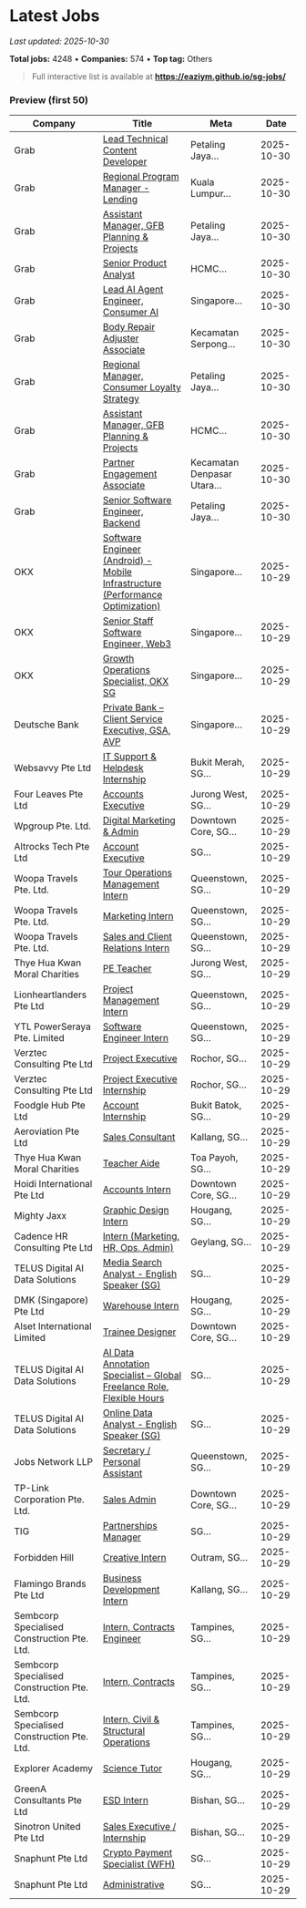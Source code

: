 # Latest Jobs

_Last updated: 2025-10-30_

**Total jobs:** 4248 • **Companies:** 574 • **Top tag:** Others

> Full interactive list is available at **https://eaziym.github.io/sg-jobs/**

### Preview (first 50)
| Company | Title | Meta | Date |
|---|---|---|---|
| Grab | [Lead Technical Content Developer](https://www.grab.careers/en/jobs/744000090554125/lead-technical-content-developer/) | Petaling Jaya… | 2025-10-30 |
| Grab | [Regional Program Manager - Lending](https://www.grab.careers/en/jobs/744000090533755/regional-program-manager-lending/) | Kuala Lumpur… | 2025-10-30 |
| Grab | [Assistant Manager, GFB Planning & Projects](https://www.grab.careers/en/jobs/744000090553916/assistant-manager-gfb-planning-projects/) | Petaling Jaya… | 2025-10-30 |
| Grab | [Senior Product Analyst](https://www.grab.careers/en/jobs/744000090602981/senior-product-analyst/) | HCMC… | 2025-10-30 |
| Grab | [Lead AI Agent Engineer, Consumer AI](https://www.grab.careers/en/jobs/744000090537140/lead-ai-agent-engineer-consumer-ai/) | Singapore… | 2025-10-30 |
| Grab | [Body Repair Adjuster Associate](https://www.grab.careers/en/jobs/744000090576915/body-repair-adjuster-associate/) | Kecamatan Serpong… | 2025-10-30 |
| Grab | [Regional Manager, Consumer Loyalty Strategy](https://www.grab.careers/en/jobs/744000090556477/regional-manager-consumer-loyalty-strategy/) | Petaling Jaya… | 2025-10-30 |
| Grab | [Assistant Manager, GFB Planning & Projects](https://www.grab.careers/en/jobs/744000090554215/assistant-manager-gfb-planning-projects/) | HCMC… | 2025-10-30 |
| Grab | [Partner Engagement Associate](https://www.grab.careers/en/jobs/744000090753388/partner-engagement-associate/) | Kecamatan Denpasar Utara… | 2025-10-30 |
| Grab | [Senior Software Engineer, Backend](https://www.grab.careers/en/jobs/744000090555906/senior-software-engineer-backend/) | Petaling Jaya… | 2025-10-30 |
| OKX | [Software Engineer (Android) -  Mobile Infrastructure (Performance Optimization)](https://job-boards.greenhouse.io/okx/jobs/5681881003) | Singapore… | 2025-10-29 |
| OKX | [Senior Staff Software Engineer, Web3](https://job-boards.greenhouse.io/okx/jobs/6653262003) | Singapore… | 2025-10-29 |
| OKX | [Growth Operations Specialist, OKX SG](https://job-boards.greenhouse.io/okx/jobs/7511631003) | Singapore… | 2025-10-29 |
| Deutsche Bank | [Private Bank – Client Service Executive, GSA, AVP](https://careers.db.com/professionals/search-roles/#/professional/job/67977) | Singapore… | 2025-10-29 |
| Websavvy Pte Ltd | [IT Support & Helpdesk Internship](https://www.internsg.com/job/websavvy-pte-ltd-it-support-helpdesk-internship-9/?f_pg=49) | Bukit Merah, SG… | 2025-10-29 |
| Four Leaves Pte Ltd | [Accounts Executive](https://www.internsg.com/job/four-leaves-pte-ltd-accounts-executive-3/?f_pg=49) | Jurong West, SG… | 2025-10-29 |
| Wpgroup Pte. Ltd. | [Digital Marketing & Admin](https://www.internsg.com/job/wpgroup-pte-ltd-digital-marketing-admin/?f_pg=49) | Downtown Core, SG… | 2025-10-29 |
| Altrocks Tech Pte Ltd | [Account Executive](https://www.internsg.com/job/altrocks-tech-pte-ltd-account-executive/?f_pg=49) | SG… | 2025-10-29 |
| Woopa Travels Pte. Ltd. | [Tour Operations Management Intern](https://www.internsg.com/job/woopa-travels-pte-ltd-tour-operations-management-intern-3/?f_pg=49) | Queenstown, SG… | 2025-10-29 |
| Woopa Travels Pte. Ltd. | [Marketing Intern](https://www.internsg.com/job/woopa-travels-pte-ltd-marketing-intern-4/?f_pg=49) | Queenstown, SG… | 2025-10-29 |
| Woopa Travels Pte. Ltd. | [Sales and Client Relations Intern](https://www.internsg.com/job/woopa-travels-pte-ltd-sales-and-client-relations-intern-2/?f_pg=49) | Queenstown, SG… | 2025-10-29 |
| Thye Hua Kwan Moral Charities | [PE Teacher](https://www.internsg.com/job/thye-hua-kwan-moral-charities-pe-teacher-pioneer-4/?f_pg=49) | Jurong West, SG… | 2025-10-29 |
| Lionheartlanders Pte Ltd | [Project Management Intern](https://www.internsg.com/job/lionheartlanders-pte-ltd-project-management-intern/?f_pg=49) | Queenstown, SG… | 2025-10-29 |
| YTL PowerSeraya Pte. Limited | [Software Engineer Intern](https://www.internsg.com/job/ytl-powerseraya-pte-limited-software-engineer-intern/?f_pg=49) | Queenstown, SG… | 2025-10-29 |
| Verztec Consulting Pte Ltd | [Project Executive](https://www.internsg.com/job/verztec-consulting-pte-ltd-project-executive-12/?f_pg=49) | Rochor, SG… | 2025-10-29 |
| Verztec Consulting Pte Ltd | [Project Executive Internship](https://www.internsg.com/job/verztec-consulting-pte-ltd-project-executive-internship-21/?f_pg=49) | Rochor, SG… | 2025-10-29 |
| Foodgle Hub Pte Ltd | [Account Internship](https://www.internsg.com/job/foodgle-hub-pte-ltd-account-internship/?f_pg=49) | Bukit Batok, SG… | 2025-10-29 |
| Aeroviation Pte Ltd | [Sales Consultant](https://www.internsg.com/job/aeroviation-pte-ltd-sales-consultant/?f_pg=49) | Kallang, SG… | 2025-10-29 |
| Thye Hua Kwan Moral Charities | [Teacher Aide](https://www.internsg.com/job/thye-hua-kwan-moral-charities-teacher-aide-toa-payoh-17/?f_pg=49) | Toa Payoh, SG… | 2025-10-29 |
| Hoidi International Pte Ltd | [Accounts Intern](https://www.internsg.com/job/hoidi-international-pte-ltd-accounts-intern/?f_pg=49) | Downtown Core, SG… | 2025-10-29 |
| Mighty Jaxx | [Graphic Design Intern](https://www.internsg.com/job/mighty-jaxx-graphic-design-intern-4/?f_pg=49) | Hougang, SG… | 2025-10-29 |
| Cadence HR Consulting Pte Ltd | [Intern (Marketing, HR, Ops, Admin)](https://www.internsg.com/job/cadence-hr-consulting-pte-ltd-intern/?f_pg=49) | Geylang, SG… | 2025-10-29 |
| TELUS Digital AI Data Solutions | [Media Search Analyst - English Speaker (SG)](https://www.internsg.com/job/telus-digital-ai-data-solutions-media-search-analyst-english-speaker-sg/?f_pg=48) | SG… | 2025-10-29 |
| DMK (Singapore) Pte Ltd | [Warehouse Intern](https://www.internsg.com/job/dmk-singapore-pte-ltd-warehouse-intern-2/?f_pg=49) | Hougang, SG… | 2025-10-29 |
| Alset International Limited | [Trainee Designer](https://www.internsg.com/job/alset-international-limited-trainee/?f_pg=49) | Downtown Core, SG… | 2025-10-29 |
| TELUS Digital AI Data Solutions | [AI Data Annotation Specialist – Global Freelance Role, Flexible Hours](https://www.internsg.com/job/telus-digital-ai-data-solutions-ai-data-annotation-specialist-global-freelance-role-flexible-hours/?f_pg=48) | SG… | 2025-10-29 |
| TELUS Digital AI Data Solutions | [Online Data Analyst - English Speaker (SG)](https://www.internsg.com/job/telus-digital-ai-data-solutions-online-data-analyst-english-speaker-sg/?f_pg=48) | SG… | 2025-10-29 |
| Jobs Network LLP | [Secretary / Personal Assistant](https://www.internsg.com/job/jobs-network-llp-secretary-personal-assistant/?f_pg=48) | Queenstown, SG… | 2025-10-29 |
| TP-Link Corporation Pte. Ltd. | [Sales Admin](https://www.internsg.com/job/tp-link-corporation-pte-ltd-sales-admin-intern-trainee-student-part-timer-6/?f_pg=48) | Downtown Core, SG… | 2025-10-29 |
| TIG | [Partnerships Manager](https://www.internsg.com/job/tig-partnerships-manager/?f_pg=48) | SG… | 2025-10-29 |
| Forbidden Hill | [Creative Intern](https://www.internsg.com/job/forbidden-hill-creative-intern/?f_pg=48) | Outram, SG… | 2025-10-29 |
| Flamingo Brands Pte Ltd | [Business Development Intern](https://www.internsg.com/job/flamingo-brands-pte-ltd-business-development-intern/?f_pg=48) | Kallang, SG… | 2025-10-29 |
| Sembcorp Specialised Construction Pte. Ltd. | [Intern, Contracts Engineer](https://www.internsg.com/job/sembcorp-specialised-construction-pte-ltd-intern-contracts-engineer/?f_pg=48) | Tampines, SG… | 2025-10-29 |
| Sembcorp Specialised Construction Pte. Ltd. | [Intern, Contracts](https://www.internsg.com/job/sembcorp-specialised-construction-pte-ltd-intern-contracts/?f_pg=48) | Tampines, SG… | 2025-10-29 |
| Sembcorp Specialised Construction Pte. Ltd. | [Intern, Civil & Structural Operations](https://www.internsg.com/job/sembcorp-specialised-construction-pte-ltd-intern-civil-structural-operations/?f_pg=48) | Tampines, SG… | 2025-10-29 |
| Explorer Academy | [Science Tutor](https://www.internsg.com/job/explorer-academy-science-tutor-full-time-part-time/?f_pg=48) | Hougang, SG… | 2025-10-29 |
| GreenA Consultants Pte Ltd | [ESD Intern](https://www.internsg.com/job/greena-consultants-pte-ltd-esd-intern/?f_pg=48) | Bishan, SG… | 2025-10-29 |
| Sinotron United Pte Ltd | [Sales Executive / Internship](https://www.internsg.com/job/sinotron-united-pte-ltd-sales-executive-internship/?f_pg=48) | Bishan, SG… | 2025-10-29 |
| Snaphunt Pte Ltd | [Crypto Payment Specialist (WFH)](https://www.internsg.com/job/snaphunt-pte-ltd-crypto-payment-specialist-wfh/?f_pg=48) | SG… | 2025-10-29 |
| Snaphunt Pte Ltd | [Administrative](https://www.internsg.com/job/snaphunt-pte-ltd-administrative-2/?f_pg=48) | SG… | 2025-10-29 |
